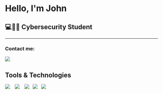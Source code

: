 <h1>Hello, I'm John</h1>
<h2>💻👨‍💻 Cybersecurity Student</h2>
<hr>

<h3>Contact me:</h3>

<a href="https://www.linkedin.com/in/john-kassab-405557194/"><img src="https://img.shields.io/badge/linkedin-%230077B5.svg?&style=for-the-badge&logo=linkedin&logoColor=white" /></a>&nbsp;&nbsp;&nbsp;&nbsp;

<h2>Tools & Technologies</h2>
<p>

   <img src="https://camo.githubusercontent.com/137ec190ec7cf120cd4184f04474d452f6d475575dfc7fdf79fc1ed51022857c/68747470733a2f2f696d672e736869656c64732e696f2f7374617469632f76313f7374796c653d666f722d7468652d6261646765266d6573736167653d4c696e757826636f6c6f723d323232323232266c6f676f3d4c696e7578266c6f676f436f6c6f723d464343363234266c6162656c3d" />&nbsp;&nbsp;&nbsp;
      <img src="https://camo.githubusercontent.com/822807a1e77754e8f7eda38b7ca7af442d261b38e332d4ce5b3154526221c379/68747470733a2f2f696d672e736869656c64732e696f2f7374617469632f76313f7374796c653d666f722d7468652d6261646765266d6573736167653d57696e646f777326636f6c6f723d303037384436266c6f676f3d57696e646f7773266c6f676f436f6c6f723d464646464646266c6162656c3d" />&nbsp;&nbsp;&nbsp;
      <img src="https://camo.githubusercontent.com/983b8005f3b6a46ede5c2018db0b4daabf9f96414d66ae6fe5a5769644ff0d5b/68747470733a2f2f696d672e736869656c64732e696f2f7374617469632f76313f7374796c653d666f722d7468652d6261646765266d6573736167653d4b616c692b4c696e757826636f6c6f723d353537433934266c6f676f3d4b616c692b4c696e7578266c6f676f436f6c6f723d464646464646266c6162656c3d" />&nbsp;&nbsp;
      <img src="https://camo.githubusercontent.com/1072919f97c2338239424d6283f267c40bfde50fd4bcfcd30db1b7c10b9237aa/68747470733a2f2f696d672e736869656c64732e696f2f7374617469632f76313f7374796c653d666f722d7468652d6261646765266d6573736167653d57697265736861726b26636f6c6f723d313637394137266c6f676f3d57697265736861726b266c6f676f436f6c6f723d464646464646266c6162656c3d" />&nbsp;&nbsp;
      <img src="https://camo.githubusercontent.com/aa4539cf840e2372bbef8ab28ef5b00c1bc3ba2d1b6b644932761adccb0b4778/68747470733a2f2f696d672e736869656c64732e696f2f7374617469632f76313f7374796c653d666f722d7468652d6261646765266d6573736167653d706653656e736526636f6c6f723d323132313231266c6f676f3d706653656e7365266c6f676f436f6c6f723d464646464646266c6162656c3d" />&nbsp;&nbsp;
   <br><br>


